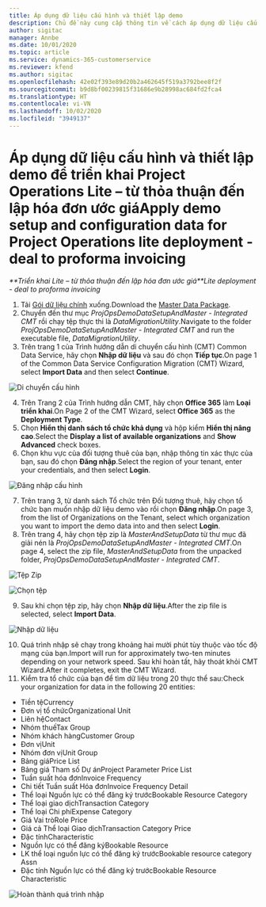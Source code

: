 ```yaml
---
title: Áp dụng dữ liệu cấu hình và thiết lập demo
description: Chủ đề này cung cấp thông tin về cách áp dụng dữ liệu cấu hình và thiết lập demo cho Project Operations.
author: sigitac
manager: Annbe
ms.date: 10/01/2020
ms.topic: article
ms.service: dynamics-365-customerservice
ms.reviewer: kfend
ms.author: sigitac
ms.openlocfilehash: 42e02f393e89d20b2a462645f519a3792bee8f2f
ms.sourcegitcommit: b9d8bf00239815f31686e9b28998ac684fd2fca4
ms.translationtype: HT
ms.contentlocale: vi-VN
ms.lasthandoff: 10/02/2020
ms.locfileid: "3949137"
---
```

# <a name="apply-demo-setup-and-configuration-data-for-project-operations-lite-deployment---deal-to-proforma-invoicing"></a><span data-ttu-id="4ab89-103">Áp dụng dữ liệu cấu hình và thiết lập demo để triển khai Project Operations Lite – từ thỏa thuận đến lập hóa đơn ước giá</span><span class="sxs-lookup"><span data-stu-id="4ab89-103">Apply demo setup and configuration data for Project Operations lite deployment - deal to proforma invoicing</span></span>

<span data-ttu-id="4ab89-104">_\*\*Triển khai Lite – từ thỏa thuận đến lập hóa đơn ước giá_</span><span class="sxs-lookup"><span data-stu-id="4ab89-104">_\*\*Lite deployment - deal to proforma invoicing_</span></span>

1. <span data-ttu-id="4ab89-105">Tải [Gói dữ liệu chính](https://download.microsoft.com/download/3/4/1/341bf279-a64f-4baa-af31-ce624859b518/ProjOpsSampleSetupData%20-%20CE%20only%20CMT.zip) xuống.</span><span class="sxs-lookup"><span data-stu-id="4ab89-105">Download the [Master Data Package](https://download.microsoft.com/download/3/4/1/341bf279-a64f-4baa-af31-ce624859b518/ProjOpsSampleSetupData%20-%20CE%20only%20CMT.zip).</span></span> 
2. <span data-ttu-id="4ab89-106">Chuyển đến thư mục *ProjOpsDemoDataSetupAndMaster - Integrated CMT* rồi chạy tệp thực thi là *DataMigrationUtility*.</span><span class="sxs-lookup"><span data-stu-id="4ab89-106">Navigate to the folder *ProjOpsDemoDataSetupAndMaster - Integrated CMT* and run the executable file, *DataMigrationUtility*.</span></span>
3. <span data-ttu-id="4ab89-107">Trên trang 1 của Trình hướng dẫn di chuyển cấu hình (CMT) Common Data Service, hãy chọn **Nhập dữ liệu** và sau đó chọn **Tiếp tục**.</span><span class="sxs-lookup"><span data-stu-id="4ab89-107">On page 1 of the Common Data Service Configuration Migration (CMT) Wizard, select **Import Data** and then select **Continue**.</span></span>

![Di chuyển cấu hình](./media/1ConfigurationMigration.png)

4. <span data-ttu-id="4ab89-109">Trên Trang 2 của Trình hướng dẫn CMT, hãy chọn **Office 365** làm **Loại triển khai**.</span><span class="sxs-lookup"><span data-stu-id="4ab89-109">On Page 2 of the CMT Wizard, select **Office 365** as the **Deployment Type**.</span></span>
5. <span data-ttu-id="4ab89-110">Chọn **Hiển thị danh sách tổ chức khả dụng** và hộp kiểm **Hiển thị nâng cao**.</span><span class="sxs-lookup"><span data-stu-id="4ab89-110">Select the **Display a list of available organizations** and **Show Advanced** check boxes.</span></span>
6. <span data-ttu-id="4ab89-111">Chọn khu vực của đối tượng thuê của bạn, nhập thông tin xác thực của bạn, sau đó chọn **Đăng nhập**.</span><span class="sxs-lookup"><span data-stu-id="4ab89-111">Select the region of your tenant, enter your credentials, and then select **Login**.</span></span>

![Đăng nhập cấu hình](./media/2ConfigurationSignin.png)

7. <span data-ttu-id="4ab89-113">Trên trang 3, từ danh sách Tổ chức trên Đối tượng thuê, hãy chọn tổ chức bạn muốn nhập dữ liệu demo vào rồi chọn **Đăng nhập**.</span><span class="sxs-lookup"><span data-stu-id="4ab89-113">On page 3, from the list of Organizations on the Tenant, select which organization you want to import the demo data into and then select **Login**.</span></span>
8. <span data-ttu-id="4ab89-114">Trên trang 4, hãy chọn tệp zip là *MasterAndSetupData* từ thư mục đã giải nén là *ProjOpsDemoDataSetupAndMaster - Integrated CMT*.</span><span class="sxs-lookup"><span data-stu-id="4ab89-114">On page 4, select the zip file, *MasterAndSetupData* from the unpacked folder, *ProjOpsDemoDataSetupAndMaster - Integrated CMT*.</span></span>

![Tệp Zip](./media/3ZipFile.png)

![Chọn tệp](./media/4SelectAFile.png)

9. <span data-ttu-id="4ab89-117">Sau khi chọn tệp zip, hãy chọn **Nhập dữ liệu**.</span><span class="sxs-lookup"><span data-stu-id="4ab89-117">After the zip file is selected, select **Import Data**.</span></span>

![Nhập dữ liệu](./media/5ImportData.png)

10. <span data-ttu-id="4ab89-119">Quá trình nhập sẽ chạy trong khoảng hai mười phút tùy thuộc vào tốc độ mạng của bạn.</span><span class="sxs-lookup"><span data-stu-id="4ab89-119">Import will run for approximately two-ten minutes depending on your network speed.</span></span> <span data-ttu-id="4ab89-120">Sau khi hoàn tất, hãy thoát khỏi CMT Wizard.</span><span class="sxs-lookup"><span data-stu-id="4ab89-120">After it completes, exit the CMT Wizard.</span></span> 
11. <span data-ttu-id="4ab89-121">Kiểm tra tổ chức của bạn để tìm dữ liệu trong 20 thực thể sau:</span><span class="sxs-lookup"><span data-stu-id="4ab89-121">Check your organization for data in the following 20 entities:</span></span>

- <span data-ttu-id="4ab89-122">Tiền tệ</span><span class="sxs-lookup"><span data-stu-id="4ab89-122">Currency</span></span>
- <span data-ttu-id="4ab89-123">Đơn vị tổ chức</span><span class="sxs-lookup"><span data-stu-id="4ab89-123">Organizational Unit</span></span>
- <span data-ttu-id="4ab89-124">Liên hệ</span><span class="sxs-lookup"><span data-stu-id="4ab89-124">Contact</span></span>
- <span data-ttu-id="4ab89-125">Nhóm thuế</span><span class="sxs-lookup"><span data-stu-id="4ab89-125">Tax Group</span></span>
- <span data-ttu-id="4ab89-126">Nhóm khách hàng</span><span class="sxs-lookup"><span data-stu-id="4ab89-126">Customer Group</span></span>
- <span data-ttu-id="4ab89-127">Đơn vị</span><span class="sxs-lookup"><span data-stu-id="4ab89-127">Unit</span></span>
- <span data-ttu-id="4ab89-128">Nhóm đơn vị</span><span class="sxs-lookup"><span data-stu-id="4ab89-128">Unit Group</span></span>
- <span data-ttu-id="4ab89-129">Bảng giá</span><span class="sxs-lookup"><span data-stu-id="4ab89-129">Price List</span></span>
- <span data-ttu-id="4ab89-130">Bảng giá Tham số Dự án</span><span class="sxs-lookup"><span data-stu-id="4ab89-130">Project Parameter Price List</span></span>
- <span data-ttu-id="4ab89-131">Tuần suất hóa đơn</span><span class="sxs-lookup"><span data-stu-id="4ab89-131">Invoice Frequency</span></span>
- <span data-ttu-id="4ab89-132">Chi tiết Tuần suất Hóa đơn</span><span class="sxs-lookup"><span data-stu-id="4ab89-132">Invoice Frequency Detail</span></span>
- <span data-ttu-id="4ab89-133">Thể loại Nguồn lực có thể đăng ký trước</span><span class="sxs-lookup"><span data-stu-id="4ab89-133">Bookable Resource Category</span></span>
- <span data-ttu-id="4ab89-134">Thể loại giao dịch</span><span class="sxs-lookup"><span data-stu-id="4ab89-134">Transaction Category</span></span>
- <span data-ttu-id="4ab89-135">Thể loại Chi phí</span><span class="sxs-lookup"><span data-stu-id="4ab89-135">Expense Category</span></span>
- <span data-ttu-id="4ab89-136">Giá Vai trò</span><span class="sxs-lookup"><span data-stu-id="4ab89-136">Role Price</span></span>
- <span data-ttu-id="4ab89-137">Giá cả Thể loại Giao dịch</span><span class="sxs-lookup"><span data-stu-id="4ab89-137">Transaction Category Price</span></span>
- <span data-ttu-id="4ab89-138">Đặc tính</span><span class="sxs-lookup"><span data-stu-id="4ab89-138">Characteristic</span></span>
- <span data-ttu-id="4ab89-139">Nguồn lực có thể đăng ký</span><span class="sxs-lookup"><span data-stu-id="4ab89-139">Bookable Resource</span></span>
- <span data-ttu-id="4ab89-140">LK thể loại nguồn lực có thể đăng ký trước</span><span class="sxs-lookup"><span data-stu-id="4ab89-140">Bookable resource category Assn</span></span>
- <span data-ttu-id="4ab89-141">Đặc tính Nguồn lực có thể đăng ký trước</span><span class="sxs-lookup"><span data-stu-id="4ab89-141">Bookable Resource Characteristic</span></span>

![Hoàn thành quá trình nhập](./media/6CompleteImport.png)
